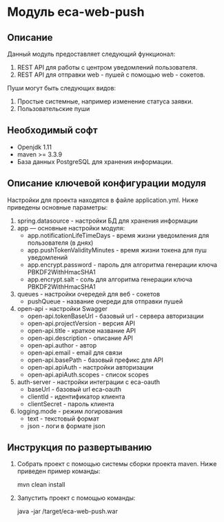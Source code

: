 Модуль eca-web-push
========================================

Описание
----------------------------------------
   Данный модуль предоставляет следующий функционал:

1. REST API для работы с центром уведомлений пользователя.
2. REST API для отправки web - пушей с помощью web - сокетов.

Пуши могут быть следующих видов:

1) Простые системные, например изменение статуса заявки.
2) Пользовательские пуши

Необходимый софт
----------------------------------------
* Openjdk 1.11
* maven >= 3.3.9
* База данных PostgreSQL для хранения информации.

Описание ключевой конфигурации модуля
----------------------------------------
Настройки для проекта находятся в файле application.yml. Ниже приведены основные параметры:
1) spring.datasource - настройки БД для хранения информации
2) app — основные настройки модуля:
   * app.notificationLifeTimeDays - время жизни уведомления для пользователя (в днях)
   * app.pushTokenValidityMinutes - время жизни токена для пуш уведомлений
   * app.encrypt.password - пароль для алгоритма генерации ключа PBKDF2WithHmacSHA1
   * app.encrypt.salt - соль для алгоритма генерации ключа PBKDF2WithHmacSHA1
3) queues - настройки очередей для веб - сокетов
    * pushQueue - название очереди для отправки пушей
4) open-api - настройки Swagger
   * open-api.tokenBaseUrl - базовый url - сервера авторизации
   * open-api.projectVersion - версия API
   * open-api.title - краткое название API
   * open-api.description - описание API
   * open-api.author - автор
   * open-api.email - email для связи
   * open-api.basePath - базовый префикс для API
   * open-api.apiAuth - настройки авторизации
   * open-api.apiAuth.scopes - список scopes
5) auth-server - настройки интеграции с eca-oauth
   * baseUrl - базовый url eca-oauth
   * clientId - идентификатор клиента
   * clientSecret - пароль клиента
6) logging.mode - режим логирования
   * text - текстовый формат
   * json - логи в формате json
    
Инструкция по развертыванию
----------------------------------------
       
1. Собрать проект с помощью системы сборки проекта maven. Ниже приведен пример команды:

   mvn clean install
   
2. Запустить проект с помощью команды:

    java -jar /target/eca-web-push.war

   
